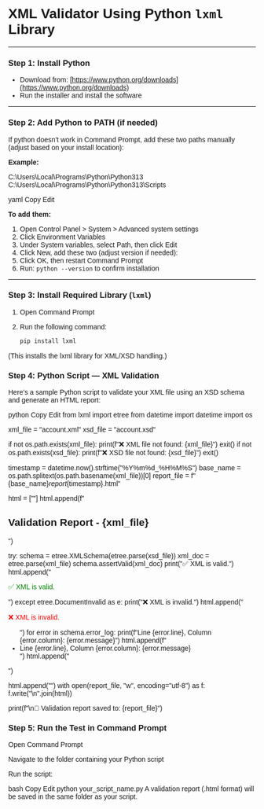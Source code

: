 # **XML Validator Using Python `lxml` Library**

---

### **Step 1: Install Python**

- Download from: [https://www.python.org/downloads](https://www.python.org/downloads)  
- Run the installer and install the software

---

### **Step 2: Add Python to PATH (if needed)**

If python doesn’t work in Command Prompt, add these two paths manually (adjust based on your install location):

**Example:**

C:\Users\Local\Programs\Python\Python313
C:\Users\Local\Programs\Python\Python313\Scripts

yaml
Copy
Edit

**To add them:**

1. Open Control Panel > System > Advanced system settings  
2. Click Environment Variables  
3. Under System variables, select Path, then click Edit  
4. Click New, add these two (adjust version if needed):  
5. Click OK, then restart Command Prompt  
6. Run: `python --version` to confirm installation

---

### **Step 3: Install Required Library (`lxml`)**

1. Open Command Prompt  
2. Run the following command:

   ```bash
   pip install lxml
(This installs the lxml library for XML/XSD handling.)

  ### Step 4: Python Script — XML Validation
Here’s a sample Python script to validate your XML file using an XSD schema and generate an HTML report:

python
Copy
Edit
from lxml import etree
from datetime import datetime
import os

xml_file = "account.xml"
xsd_file = "account.xsd"

if not os.path.exists(xml_file):
    print(f"❌ XML file not found: {xml_file}")
    exit()
if not os.path.exists(xsd_file):
    print(f"❌ XSD file not found: {xsd_file}")
    exit()

timestamp = datetime.now().strftime("%Y%m%d_%H%M%S")
base_name = os.path.splitext(os.path.basename(xml_file))[0]
report_file = f"{base_name}_report_{timestamp}.html"

html = ["<html><head><title>Validation Report</title></head><body style='font-family:Arial;'>"]
html.append(f"<h2>Validation Report - {xml_file}</h2>")

try:
    schema = etree.XMLSchema(etree.parse(xsd_file))
    xml_doc = etree.parse(xml_file)
    schema.assertValid(xml_doc)
    print("✅ XML is valid.")
    html.append("<p style='color:green;'>✅ XML is valid.</p>")
except etree.DocumentInvalid as e:
    print("❌ XML is invalid.")
    html.append("<p style='color:red;'>❌ XML is invalid.</p><ul>")
    for error in schema.error_log:
        print(f"Line {error.line}, Column {error.column}: {error.message}")
        html.append(f"<li>Line {error.line}, Column {error.column}: {error.message}</li>")
    html.append("</ul>")

html.append("</body></html>")
with open(report_file, "w", encoding="utf-8") as f:
    f.write("\n".join(html))

print(f"\n📄 Validation report saved to: {report_file}")
 ### Step 5: Run the Test in Command Prompt
Open Command Prompt

Navigate to the folder containing your Python script

Run the script:

bash
Copy
Edit
python your_script_name.py
A validation report (.html format) will be saved in the same folder as your script.

